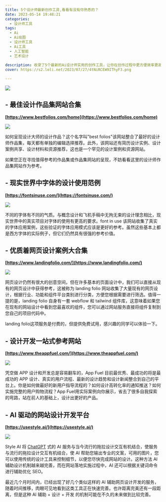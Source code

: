 ```yaml
---
title: 5个设计师最新创作工具,看看有没有你熟悉的？
date: 2023-05-14 19:48:21
categories:
  - 设计师工具
tags:
  - Ai
  - Ai绘图
  - 设计师工具
  - Ai工具
  - 人工智能
  - 艺术设计
  
description: 收录了5个最新的Ai设计师实用的创作工具，让你在创作过程中更方便效率更高。
cover: https://s2.loli.net/2023/07/27/4tNiRCEW9IThyF3.png

---
```


![](https://s2.loli.net/2023/07/27/4tNiRCEW9IThyF3.png)

## - 最佳设计作品集网站合集

**[https://www.bestfolios.com/home](https://www.bestfolios.com/home)**

![](https://s2.loli.net/2023/07/27/dZLAz82kipxbscn.png)

如何呈现设计大师的设计作品？这个名字叫"best folios"该网站整合了最好的设计师作品集，每天都有单独的编辑选择推荐。此外，该网站还有简历设计实例、设计案例共享、设计材料和资源推荐，这也是一个罕见的设计案例和资源网站。

如果您正在寻找值得参考的作品集或作品集网站的呈现，不妨看看这里的设计师作品集网站作为参考。

## - 现实世界中字体的设计使用范例

**[https://fontsinuse.com/](https://fontsinuse.com/)**

![](https://s2.loli.net/2023/07/27/rzHyadQNuwISVif.png)

不同的字体有不同的气质。与概念设计和飞机手稿中无拘无束的设计理念相比，现实世界中的真实项目对字体的使用有更高的要求。font in use 该网站收集了真实的字体应用案例，这些验证的字体应用模式应该是更好的参考。虽然这些基本上都是西方字体的实际例子，但它们仍然具有很强的参考价值。

## - 优质着网页设计案例大合集

**[https://www.landingfolio.com/](https://www.landingfolio.com/)**

![](https://s2.loli.net/2023/07/27/R8KIkXc7EJLfyit.png)

网页设计仍然有很大的创意空间，但在许多基本的页面设计中，我们可以直接从现有的网页设计中获得参考，这被称为 landing folio 网站收集了大量现有的网页设计，根据行业、功能和组件平台类别进行分类，方便您根据需要进行筛选。值得一提的是，landing folio 自身有一套 webflow 和 tailwind 组件库，这意味着如果您在现有的网站设计中看到您最喜欢的组件，您可以通过网站服务直接将组件复制到您自己的项目代码中。

landing folio这项服务是付费的，但提供免费试用，感兴趣的同学可以体验一下。

## - 设计开发一站式参考网站

**[https://www.theappfuel.com/](https://www.theappfuel.com/)**

![](https://s2.loli.net/2023/07/27/cxpaegAiwK32FMk.png)

凭空做 APP 设计和开发总是容易翻车的，App Fuel 目前最优秀、最成功的将是最成功的 APP 设计、真实的用户流程、最新的设计趋势和设计新闻整合到自己的平台上。你是如何做最好的新用户指导流程的？如何设计高转化率的通知推送？如何实施完整的用户购物流程？App Fuel用实际案例向你展示，省去了很多自我探索的弯路，站在前人的基础上，设计出更好的产品。

## - AI 驱动的网站设计开发平台

**[https://usestyle.ai/](https://usestyle.ai/)**

![](https://s2.loli.net/2023/07/27/yIbEfQDAGu9xXj1.png)

Style AI 将 [ChatGPT](https://openai.com/chatgpt) 式的 AI 服务与当今流行的拖拉设计交互有机结合，使服务与流行的拖拉设计交互有机结合，使 AI 帮助您输出专业的文案，可用的图片，您可以使用传统的设计工具来控制细节，以便您尽快完成网站的设计。这种方法 AI 辅助设计机制越来越完善，而在网站落地实施过程中，AI 还可以根据关键词命令进行辅助优化 SEO。

最近几个月时间内，已经出现了好几个类似这样的 AI 辅助网页设计开发的服务，随着时间推移，肉眼可见地看到这类工具正在快速完善。也许距离完美还有一段距离，但是这种 AI 辅助 + 设计 + 开发 的机制可能在不久的未来做到比较完善。

